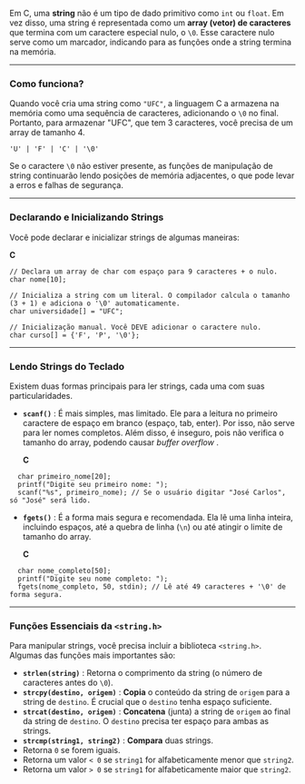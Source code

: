 Em C, uma **string** não é um tipo de dado primitivo como `int` ou `float`. Em vez disso, uma string é representada como um **array (vetor) de caracteres** que termina com um caractere especial nulo, o `\0`. Esse caractere nulo serve como um marcador, indicando para as funções onde a string termina na memória.

---

### Como funciona?

Quando você cria uma string como `"UFC"`, a linguagem C a armazena na memória como uma sequência de caracteres, adicionando o `\0` no final. Portanto, para armazenar "UFC", que tem 3 caracteres, você precisa de um array de tamanho 4.

`'U' | 'F' | 'C' | '\0'`

Se o caractere `\0` não estiver presente, as funções de manipulação de string continuarão lendo posições de memória adjacentes, o que pode levar a erros e falhas de segurança.

---

### Declarando e Inicializando Strings

Você pode declarar e inicializar strings de algumas maneiras:

**C**

```
// Declara um array de char com espaço para 9 caracteres + o nulo.
char nome[10];

// Inicializa a string com um literal. O compilador calcula o tamanho (3 + 1) e adiciona o '\0' automaticamente.
char universidade[] = "UFC"; 

// Inicialização manual. Você DEVE adicionar o caractere nulo.
char curso[] = {'F', 'P', '\0'};
```

---

### Lendo Strings do Teclado

Existem duas formas principais para ler strings, cada uma com suas particularidades.

* **`scanf()`** : É mais simples, mas limitado. Ele para a leitura no primeiro caractere de espaço em branco (espaço, tab, enter). Por isso, não serve para ler nomes completos. Além disso, é inseguro, pois não verifica o tamanho do array, podendo causar  *buffer overflow* .

  **C**

```
  char primeiro_nome[20];
  printf("Digite seu primeiro nome: ");
  scanf("%s", primeiro_nome); // Se o usuário digitar "José Carlos", só "José" será lido.
```

* **`fgets()`** : É a forma mais segura e recomendada. Ela lê uma linha inteira, incluindo espaços, até a quebra de linha (`\n`) ou até atingir o limite de tamanho do array.

  **C**

```
  char nome_completo[50];
  printf("Digite seu nome completo: ");
  fgets(nome_completo, 50, stdin); // Lê até 49 caracteres + '\0' de forma segura.
```

---

### Funções Essenciais da `<string.h>`

Para manipular strings, você precisa incluir a biblioteca `<string.h>`. Algumas das funções mais importantes são:

* **`strlen(string)`** : Retorna o comprimento da string (o número de caracteres antes do `\0`).
* **`strcpy(destino, origem)`** : **Copia** o conteúdo da string de `origem` para a string de `destino`. É crucial que o `destino` tenha espaço suficiente.
* **`strcat(destino, origem)`** : **Concatena** (junta) a string de `origem` ao final da string de `destino`. O `destino` precisa ter espaço para ambas as strings.
* **`strcmp(string1, string2)`** : **Compara** duas strings.
* Retorna `0` se forem iguais.
* Retorna um valor `< 0` se `string1` for alfabeticamente menor que `string2`.
* Retorna um valor `> 0` se `string1` for alfabeticamente maior que `string2`.
